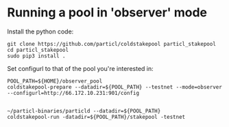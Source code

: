 # Running a pool in 'observer' mode

Install the python code:

    git clone https://github.com/particl/coldstakepool particl_stakepool
    cd particl_stakepool
    sudo pip3 install .

Set configurl to that of the pool you're interested in:

    POOL_PATH=${HOME}/observer_pool
    coldstakepool-prepare --datadir=${POOL_PATH} --testnet --mode=observer --configurl=http://66.172.10.231:901/config


    ~/particl-binaries/particld --datadir=${POOL_PATH}
    coldstakepool-run -datadir=${POOL_PATH}/stakepool -testnet
